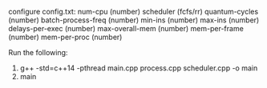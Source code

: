 configure config.txt:
num-cpu (number)
scheduler (fcfs/rr)
quantum-cycles (number)
batch-process-freq (number)
min-ins (number)
max-ins (number)
delays-per-exec (number)
max-overall-mem (number)
mem-per-frame (number)
mem-per-proc (number)

Run the following:
1. g++ -std=c++14 -pthread main.cpp process.cpp scheduler.cpp -o main
2. main
